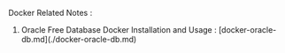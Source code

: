 Docker Related Notes : 

<ol>
 <li> Oracle Free Database Docker Installation and Usage : [docker-oracle-db.md](./docker-oracle-db.md) </li>
</ol>
